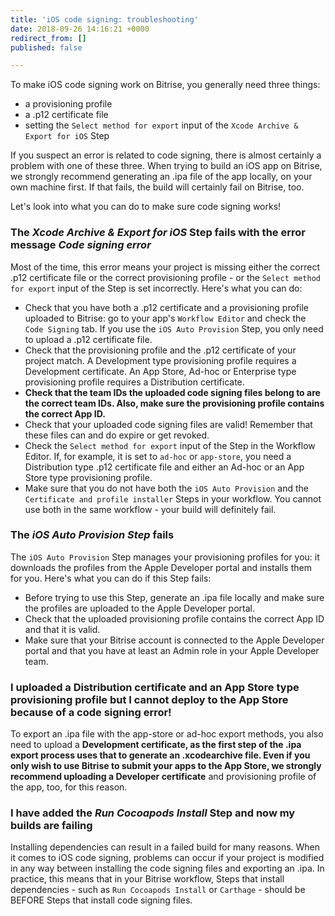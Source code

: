 ```yaml
---
title: 'iOS code signing: troubleshooting'
date: 2018-09-26 14:16:21 +0000
redirect_from: []
published: false

---
```

To make iOS code signing work on Bitrise, you generally need three things:

* a provisioning profile
* a .p12 certificate file
* setting the `Select method for export` input of the `Xcode Archive & Export for iOS` Step

If you suspect an error is related to code signing, there is almost certainly a problem with one of these three. When trying to build an iOS app on Bitrise, we strongly recommend generating an .ipa file of the app locally, on your own machine first. If that fails, the build will certainly fail on Bitrise, too.

Let's look into what you can do to make sure code signing works!

### The _Xcode Archive & Export for iOS_ Step fails with the error message _Code signing error_

Most of the time, this error means your project is missing either the correct .p12 certificate file or the correct provisioning profile - or the `Select method for export` input of the Step is set incorrectly. Here's what you can do:

* Check that you have both a .p12 certificate and a provisioning profile uploaded to Bitrise: go to your app's `Workflow Editor` and check the `Code Signing` tab. If you use the `iOS Auto Provision` Step, you only need to upload a .p12 certificate file.
* Check that the provisioning profile and the .p12 certificate of your project match. A Development type provisioning profile requires a Development certificate. An App Store, Ad-hoc or Enterprise type provisioning profile requires a Distribution certificate.
* **Check that the team IDs the uploaded code signing files belong to are the correct team IDs. Also, make sure the provisioning profile contains the correct App ID.**
* Check that your uploaded code signing files are valid! Remember that these files can and do expire or get revoked.
* Check the `Select method for export` input of the Step in the Workflow Editor. If, for example, it is set to `ad-hoc` or `app-store`, you need a Distribution type .p12 certificate file and either an Ad-hoc or an App Store type provisioning profile.
* Make sure that you do not have both the `iOS Auto Provision` and the `Certificate and profile installer` Steps in your workflow. You cannot use both in the same workflow - your build will definitely fail.

### The _iOS Auto Provision Step_ fails

The `iOS Auto Provision` Step manages your provisioning profiles for you: it downloads the profiles from the Apple Developer portal and installs them for you. Here's what you can do if this Step fails:

* Before trying to use this Step, generate an .ipa file locally and make sure the profiles are uploaded to the Apple Developer portal.
* Check that the uploaded provisioning profile contains the correct App ID and that it is valid.
* Make sure that your Bitrise account is connected to the Apple Developer portal and that you have at least an Admin role in your Apple Developer team.

### I uploaded a Distribution certificate and an App Store type provisioning profile but I cannot deploy to the App Store because of a code signing error!

To export an .ipa file with the app-store or ad-hoc export methods, you also need to upload a **Development certificate, as the first step of the .ipa export process uses that to generate an .xcodearchive file. Even if you only wish to use Bitrise to submit your apps to the App Store, we strongly recommend uploading a Developer certificate** and provisioning profile of the app, too, for this reason.

### I have added the _Run Cocoapods Install_ Step and now my builds are failing

Installing dependencies can result in a failed build for many reasons. When it comes to iOS code signing, problems can occur if your project is modified in any way between installing the code signing files and exporting an .ipa. In practice, this means that in your Bitrise workflow, Steps that install dependencies - such as `Run Cocoapods Install` or `Carthage` - should be BEFORE Steps that install code signing files.